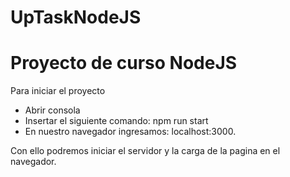 # UpTaskNodeJS
# Proyecto de curso NodeJS
Para iniciar el proyecto
 * Abrir consola
 * Insertar el siguiente comando: npm run start
 * En nuestro navegador ingresamos: localhost:3000.

Con ello podremos iniciar el servidor y la carga de la pagina en el navegador.
